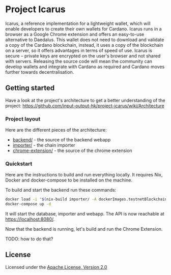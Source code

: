 # Project Icarus 

Icarus, a reference implementation for a lightweight wallet, which will enable developers to create their own wallets for Cardano. Icarus runs in a browser as a Google Chrome extension and offers an easy-to-use alternative to Daedalus. This wallet does not need to download and validate a copy of the Cardano blockchain, instead, it uses a copy of the blockchain on a server, so it offers advantages in terms of speed of use. Icarus is secure – private keys are encrypted on the user's browser and not shared with servers. Releasing the source code will mean the community can develop wallets and integrate with Cardano as required and Cardano moves further towards decentralisation.

## Getting started

Have a look at the project's architecture to get a better understanding of the project:
<https://github.com/input-output-hk/project-icarus/wiki/Architecture>

### Project layout

Here are the different pieces of the architecture:

* [backend/](https://github.com/input-output-hk/project-icarus-backend-service) - the source of the backend webapp
* [importer/](https://github.com/input-output-hk/project-icarus-importer) - the chain importer
* [chrome-extension/](https://github.com/input-output-hk/project-icarus-chrome) - the source of the chrome extension

### Quickstart

Here are the instructions to build and run everything locally. It requires Nix, Docker and docker-compose to be installed on the machine.

To build and start the backend run these commands:

```sh
docker load -i "$(nix-build importer/ -A dockerImages.testnetBlockchainImporter --argstr gitrev "undefined" --no-out-link)"
docker-compose up -d
```

It will start the database, importer and webapp. The API is now reachable at <https://localhost:8080/>.

Now that the backend is running, let's build and run the Chrome Extension.

TODO: how to do that?

## License

Licensed under the [Apache License, Version 2.0](LICENSE.md)
